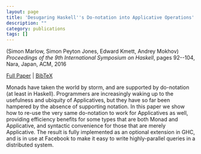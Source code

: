 ```yaml
---
layout: page
title: 'Desugaring Haskell''s Do-notation into Applicative Operations'
description: ""
category: publications
tags: []
---
```

(Simon Marlow, Simon Peyton Jones, Edward Kmett, Andrey Mokhov) *Proceedings of the 9th International Symposium on Haskell*, pages 92--104, Nara, Japan, ACM, 2016

<a href="http://simonmar.github.io/bib/papers/applicativedo.pdf">Full Paper</a> | <a href="applicativedo-2016.bib">BibTeX</a>

Monads have taken the world by storm, and are supported by
do-notation (at least in Haskell).  Programmers are increasingly
waking up to the usefulness and ubiquity of Applicatives, but they
have so far been hampered by the absence of supporting notation.  In
this paper we show how to re-use the very same do-notation to work
for Applicatives as well, providing efficiency benefits for some types
that are both Monad and Applicative, and syntactic convenience for
those that are merely Applicative.  The result is fully implemented
as an optional extension in GHC, and is in use at Facebook to make
it easy to write highly-parallel queries in a distributed system.
